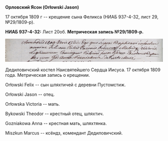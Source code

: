 **Орловский Ясон (Orłowski Jason)**

17 октября 1809 г -- крещение сына Феликса (НИАБ 937-4-32, лист 29,
№29/1809-р).

**НИАБ 937-4-32:** Лист 20об. **Метрическая запись №29/1809-р.**

![](./media/4d26d88cf521a64fd9144cd15783c87943c86b8e.png)

Дедиловичский костел Наисвятейшего Сердца Иисуса. 17 октября 1809 года.
Метрическая запись о крещении.

Orłowski Felix -- сын шляхтичей с деревни Пустомстиж.

Orłowski Jason -- отец.

Orłowska Victoria -- мать.

Bykowski Theodor -- крестный отец, шляхтич.

Gozniakowa Anna -- крестная мать, шляхтянка.

Miszkun Marcus -- ксёндз, комендант Дедиловичский.
